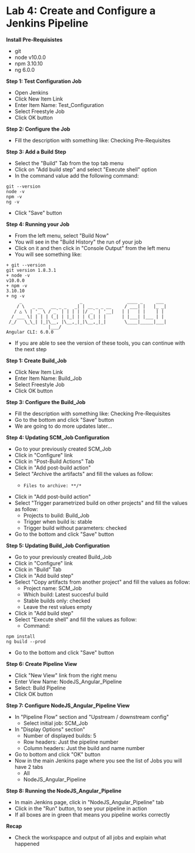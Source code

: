 # Lab 4: Create and Configure a Jenkins Pipeline

**Install Pre-Requisistes**
* git
* node v10.0.0
* npm 3.10.10
* ng 6.0.0

**Step 1: Test Configuration Job**
* Open Jenkins
* Click New Item Link
* Enter Item Name: Test_Configuration
* Select Freestyle Job
* Click OK button

**Step 2: Configure the Job**
* Fill the description with something like: Checking Pre-Requisites

**Step 3: Add a Build Step**
* Select the "Build" Tab from the top tab menu
* Click on "Add build step" and select "Execute shell" option
* In the command value add the following command:
```
git --version
node -v
npm -v
ng -v
```
* Click "Save" button
  
**Step 4: Running your Job**
* From the left menu, select "Build Now"
* You will see in the "Build History" the run of your job
* Click on it and then click in "Console Output" from the left menu
* You will see something like:
```
+ git --version
git version 1.8.3.1
+ node -v
v10.0.0
+ npm -v
3.10.10
+ ng -v
     _                      _                 ____ _     ___
    / \   _ __   __ _ _   _| | __ _ _ __     / ___| |   |_ _|
   / △ \ | '_ \ / _` | | | | |/ _` | '__|   | |   | |    | |
  / ___ \| | | | (_| | |_| | | (_| | |      | |___| |___ | |
 /_/   \_\_| |_|\__, |\__,_|_|\__,_|_|       \____|_____|___|
                |___/
Angular CLI: 6.0.0
```
* If you are able to see the version of these tools, you can continue with the next step

**Step 1: Create Build_Job**
* Click New Item Link
* Enter Item Name: Build_Job
* Select Freestyle Job
* Click OK button

**Step 3: Configure the Build_Job**
* Fill the description with something like: Checking Pre-Requisites
* Go to the bottom and click "Save" button
* We are going to do more updates later...

**Step 4: Updating SCM_Job Configuration**
* Go to your previously created SCM_Job
* Click in "Configure" link
* Click in "Post-Build Actions" Tab
* Click in "Add post-build action"
* Select "Archive the artifacts" and fill the values as follow:
  * 	Files to archive: **/*
* Click in "Add post-build action"
* Select "Trigger parametrized build on other projects" and fill the values as follow:
  * Projects to build: Build_Job
  * Trigger when build is: stable
  * Trigger build without parameters: checked
* Go to the bottom and click "Save" button

**Step 5: Updating Build_Job Configuration**
* Go to your previously created Build_Job
* Click in "Configure" link
* Click in "Build" Tab
* Click in "Add build step"
* Select "Copy artifacts from another project" and fill the values as follow:
  * Project name: SCM_Job
  * Which build: Latest succesful build
  * Stable builds only: checked
  * Leave the rest values empty
* Click in "Add build step"
* Select "Execute shell" and fill the values as follow:
  * Command: 
```
npm install
ng build --prod
```
* Go to the bottom and click "Save" button

**Step 6: Create Pipeline View**
* Click "New View" link from the right menu
* Enter View Name: NodeJS_Angular_Pipeline
* Select: Build Pipeline
* Click OK button

**Step 7: Configure NodeJS_Angular_Pipeline View**
* In "Pipeline Flow" section and "Upstream / downstream config"
  * Select initial job: SCM_Job
* In "Display Options" section"
  * Number of displayed builds: 5
  * Row headers: Just the pipeline number
  * Column headers: Just the build and name number
* Go to bottom and click "OK" button
* Now in the main Jenkins page where you see the list of Jobs you will have 2 tabs
  * All
  * NodeJS_Angular_Pipeline
  
**Step 8: Running the NodeJS_Angular_Pipeline**
* In main Jenkins page, click in "NodeJS_Angular_Pipeline" tab
* Click in the "Run" button, to see your pipeline in action
* If all boxes are in green that means you pipeline works correctly

**Recap**
* Check the workspapce and output of all jobs and explain what happened




